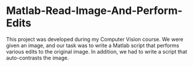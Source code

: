 # Matlab-Read-Image-And-Perform-Edits
This project was developed during my Computer Vision course. We were given an image, and our task was to write a Matlab script that performs various edits to the original image. In addition, we had to write a script that auto-contrasts the image.

